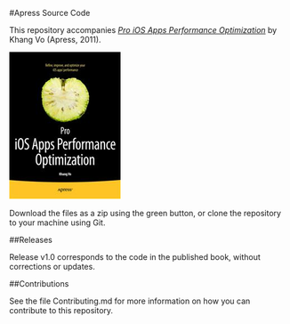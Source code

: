 #Apress Source Code

This repository accompanies [*Pro iOS Apps Performance Optimization*](http://www.apress.com/9781430237174) by Khang Vo (Apress, 2011).

![Cover image](9781430237174.jpg)

Download the files as a zip using the green button, or clone the repository to your machine using Git.

##Releases

Release v1.0 corresponds to the code in the published book, without corrections or updates.

##Contributions

See the file Contributing.md for more information on how you can contribute to this repository.
